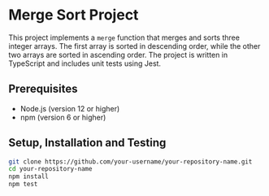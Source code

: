 # Merge Sort Project
This project implements a `merge` function that merges and sorts three integer arrays. The first array is sorted in descending order, while the other two arrays are sorted in ascending order. The project is written in TypeScript and includes unit tests using Jest.

## Prerequisites
- Node.js (version 12 or higher)
- npm (version 6 or higher)

## Setup, Installation and Testing
```sh
git clone https://github.com/your-username/your-repository-name.git
cd your-repository-name
npm install
npm test
```